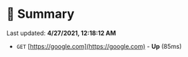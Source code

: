 # 📖 Summary
Last updated: **4/27/2021, 12:18:12 AM**

- `GET` [https://google.com](https://google.com) - **Up** (85ms)
